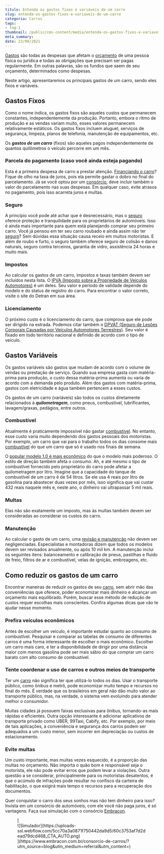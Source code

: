 ```yaml
---
titulo: Entenda os gastos fixos e variáveis de um carro
slug: entenda-os-gastos-fixos-e-variaveis-de-um-carro
categoria: Carros
tags:
- tag-1
thumbnail: /public/cms-content/media/entenda-os-gastos-fixos-e-variaveis-de-um-carro.jpg
meta_summary: 
date: 23/09/2021
---
```

[Gastos](https://www.embracon.com.br/blog/como-identificar-e-eliminar-gastos-desnecessarios) são todas as despesas que afetam o [orçamento](https://www.embracon.com.br/blog/a-importancia-de-organizar-e-fazer-um-orcamento-pessoal) de uma pessoa física ou jurídica e todas as obrigações que precisam ser pagas regularmente. Em outras palavras, são os fundos que saem de seu orçamento, determinados como despesas.

Neste artigo, apresentaremos os principais gastos de um carro, sendo eles fixos e variáveis.

Gastos Fixos 
-------------

Como o nome indica, os gastos fixos são aqueles custos que permanecem constantes, independentemente da produção. Portanto, embora o ritmo de produção e as vendas variam muito, esses valores permanecem relativamente estáticos. Os gastos fixos incluem aluguel, serviços de segurança, limpeza, planos de telefonia, manutenção de equipamentos, etc.

Os ***gastos de um carro*** (fixos) são aqueles pagos independentemente de quantos quilômetros o veículo percorre em um mês.

### Parcela do pagamento (caso você ainda esteja pagando) 

Esta é a primeira despesa de carro a prestar atenção. [Financiando o carro](https://www.embracon.com.br/blog/financiamento-ou-consorcio-o-que-e-melhor-na-compra-de-um-imovel)? Fique de olho na taxa de juros, pois ela permite gastar o dobro no final do parcelamento. Já se você optou por um [consórcio](https://www.embracon.com.br/blog/guia-para-consorcio-de-automoveis-de-a-a-z), deve incluir também o valor do parcelamento nas suas despesas. Em qualquer caso, evite atrasos no pagamento, pois isso acarreta juros e multas.

### Seguro 

A princípio você pode até achar que é desnecessário, mas o [seguro ](https://www.embracon.com.br/blog/consorcio-e-seguro-saiba-mais)oferece proteção e tranquilidade para os proprietários de automóveis. Isso é ainda mais importante para quem está planejando comprar seu primeiro carro. Você já pensou em ter seu carro roubado e ainda assim não ter [seguro](https://www.embracon.com.br/blog/o-que-e-franquia-de-seguro)? Sem dúvidas essa situação causa receio em muitos motoristas. E além de roubo e furto, o seguro também oferece seguro de colisão e danos naturais, seguro contra terceiros, garantia de vidro, assistência 24 horas e muito mais.

### Impostos 

Ao calcular os gastos de um carro, impostos e taxas também devem ser incluídos nesta lista. O [IPVA (Imposto sobre a Propriedade de Veículos Automotores)](https://www.ipva.fazenda.sp.gov.br/ipvanet_consulta/consulta.aspx) é um deles. Seu valor e período de validade depende do modelo e do status de registro do carro. Para encontrar o valor correto, visite o site do Detran em sua área.

### Licenciamento 

O próximo custo é o licenciamento do carro, que comprova que ele pode ser dirigido na estrada. Podemos citar também o [DPVAT (Seguro de Lesões Corporais Causadas por Veículos Automotores Terrestres)](http://www.susep.gov.br/setores-susep/cgpro/dpvat). Seu valor é fixado em todo território nacional e definido de acordo com o tipo de veículo.

Gastos Variáveis 
-----------------

Os gastos variáveis são gastos que mudam de acordo com o volume de vendas ou prestação de serviço. Quando sua empresa gasta com matéria-prima para produção, o custo dessa matéria-prima aumenta ou varia de acordo com a demanda pelo produto. Além dos gastos com matéria-prima, gastos com eletricidade e água também pertencem a esses custos.

Os gastos de um carro (variáveis) são todos os custos diretamente relacionados à ***quilometragem***, como pneus, combustível, lubrificantes, lavagem/graxas, pedágios, entre outros.

### Combustível 

Atualmente é praticamente impossível não gastar [combustível](https://www.embracon.com.br/blog/como-economizar-em-tempos-de-gasolina-tao-cara). No entanto, esse custo varia muito dependendo dos gastos pessoais dos motoristas. Por exemplo, um carro que vai para o trabalho todos os dias consome mais [combustível](https://www.embracon.com.br/blog/formas-de-economizar-combustivel) do que um carro que só é usado nos finais de semana.

O [popular modelo 1.0 é mais econômico](https://www.embracon.com.br/blog/afinal-quais-sao-os-carros-mais-economicos-do-mercado) do que o modelo mais poderoso. O estilo de direção também afeta o consumo. Ah, e até mesmo o tipo de combustível fornecido pelo proprietário do carro pode afetar a quilometragem por litro. Imagine que a capacidade do tanque de combustível de um carro é de 54 litros. Se ele usa 4 reais por litro de gasolina para abastecer duas vezes por mês, isso significa que vai custar 432 reais naquele mês e, neste ano, o dinheiro vai ultrapassar 5 mil reais.

### Multas 

Elas não são exatamente um imposto, mas às multas também devem ser consideradas ao considerar os custos do carro.

### Manutenção 

Ao calcular o gasto de um carro, uma [revisão e manutenção](https://www.embracon.com.br/blog/manutencao-preventiva-vale-a-pena-investir) não devem ser negligenciadas. Especialistas e montadoras dizem que todos os modelos devem ser revisados ​​anualmente, ou após 10 mil km. A manutenção inclui os seguintes itens: balanceamento e calibração de pneus, pastilhas e fluido de freio, filtros de ar e combustível, velas de ignição, embreagens, etc.

Como reduzir os gastos de um carro 
-----------------------------------

Encontrar maneiras de reduzir os gastos de seu [carro](https://www.embracon.com.br/blog/usando-meu-carro-como-meio-de-fazer-uma-renda-extra), sem abrir mão das conveniências que oferece, poder economizar mais dinheiro e alcançar um orçamento mais equilibrado. Porém, buscar esse método de redução de custos requer escolhas mais conscientes. Confira algumas dicas que vão te ajudar nesse momento.

### Prefira veículos econômicos 

Antes de escolher um veículo, é importante estudar quanto ao consumo de combustível. Pesquisar e comparar as tabelas de consumo de diferentes carros é uma forma interessante de escolher o mais econômico. Escolher um carro mais caro, e ter a disponibilidade de dirigir por uma distância maior com menos gasolina pode ser mais sábio do que comprar um carro barato com alto consumo de combustível.

### Tente coordenar o uso de carros e outros meios de transporte 

Ter um [carro](https://www.embracon.com.br/blog/posso-comprar-um-carro-sem-entrada) não significa ter que utilizá-lo todos os dias. Usar o transporte público, como ônibus e metrô, pode economizar muito tempo e recursos no final do mês. É verdade que os brasileiros em geral não dão muito valor ao transporte público, mas, na verdade, o sistema vem evoluindo para atender melhor o consumidor.

Muitas cidades já possuem faixas exclusivas para ônibus, tornando-as mais rápidas e eficientes. Outra opção interessante é adicionar aplicativos de transporte privado como UBER, 99Taxi, Cabify, etc. Por exemplo, por meio de tais aplicações, a conveniência e segurança dos carros podem ser adequados a um custo menor, sem incorrer em depreciação ou custos de estacionamento.

### Evite multas 

Um custo importante, mas muitas vezes esquecido, é a proporção das multas no orçamento. Não importa o quão bom e responsável seja o motorista, ele não pode evitar erros que podem levar a violações. Outra questão a se considerar, principalmente para os motoristas desatentos, é que o acúmulo de infrações pode resultar no confisco da carteira de habilitação, o que exigirá mais tempo e recursos para a recuperação dos documentos.

Quer conquistar o carro dos seus sonhos mas não tem dinheiro para isso? Invista em um consórcio de automóveis, com ele você não paga juros, é só vantagens. Faça sua simulação com o consórcio [Embracon](https://www.embracon.com.br/consorcio-de-carros/?utm_source=blog&utm_medium=referral&utm_content=).

<figure class="w-richtext-figure-type-image w-richtext-align-center">[<div>![Simulador](https://uploads-ssl.webflow.com/5cc70a3a0871f750442da9d5/60c3753af7d2dead79dcd468_CTA_AUTO.png)</div>](https://www.embracon.com.br/consorcio-de-carros/?utm_source=blog&utm_medium=referral&utm_content=)</figure>

